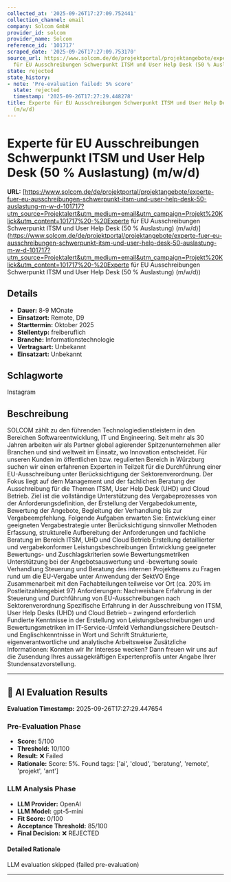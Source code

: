 ```yaml
---
collected_at: '2025-09-26T17:27:09.752441'
collection_channel: email
company: Solcom GmbH
provider_id: solcom
provider_name: Solcom
reference_id: '101717'
scraped_date: '2025-09-26T17:27:09.753170'
source_url: https://www.solcom.de/de/projektportal/projektangebote/experte-fuer-eu-ausschreibungen-schwerpunkt-itsm-und-user-help-desk-50-auslastung-m-w-d-101717?utm_source=Projektalert&utm_medium=email&utm_campaign=Projekt%20Klick&utm_content=101717%20-%20Experte
  für EU Ausschreibungen Schwerpunkt ITSM und User Help Desk (50 % Auslastung) (m/w/d)
state: rejected
state_history:
- note: 'Pre-evaluation failed: 5% score'
  state: rejected
  timestamp: '2025-09-26T17:27:29.448278'
title: Experte für EU Ausschreibungen Schwerpunkt ITSM und User Help Desk (50 % Auslastung)
  (m/w/d)
---
```




# Experte für EU Ausschreibungen Schwerpunkt ITSM und User Help Desk (50 % Auslastung) (m/w/d)
**URL:** [https://www.solcom.de/de/projektportal/projektangebote/experte-fuer-eu-ausschreibungen-schwerpunkt-itsm-und-user-help-desk-50-auslastung-m-w-d-101717?utm_source=Projektalert&utm_medium=email&utm_campaign=Projekt%20Klick&utm_content=101717%20-%20Experte für EU Ausschreibungen Schwerpunkt ITSM und User Help Desk (50 % Auslastung) (m/w/d)](https://www.solcom.de/de/projektportal/projektangebote/experte-fuer-eu-ausschreibungen-schwerpunkt-itsm-und-user-help-desk-50-auslastung-m-w-d-101717?utm_source=Projektalert&utm_medium=email&utm_campaign=Projekt%20Klick&utm_content=101717%20-%20Experte für EU Ausschreibungen Schwerpunkt ITSM und User Help Desk (50 % Auslastung) (m/w/d))
## Details
- **Dauer:** 8-9 MOnate
- **Einsatzort:** Remote, D9
- **Starttermin:** Oktober 2025
- **Stellentyp:** freiberuflich
- **Branche:** Informationstechnologie
- **Vertragsart:** Unbekannt
- **Einsatzart:** Unbekannt

## Schlagworte
Instagram

## Beschreibung
SOLCOM zählt zu den führenden Technologiedienstleistern in den Bereichen Softwareentwicklung, IT und Engineering. Seit mehr als 30 Jahren arbeiten wir als Partner global agierender Spitzenunternehmen aller Branchen und sind weltweit im Einsatz, wo Innovation entscheidet.
Für unseren Kunden im öffentlichen bzw. regulierten Bereich in Würzburg suchen wir
einen erfahrenen Experten in Teilzeit für die Durchführung einer EU-Ausschreibung unter
Berücksichtigung der Sektorenverordnung.
Der Fokus liegt auf dem Management und der fachlichen Beratung der Ausschreibung für die
Themen ITSM, User Help Desk (UHD) und Cloud Betrieb.
Ziel ist die vollständige Unterstützung des Vergabeprozesses von der Anforderungsdefinition, der Erstellung der Vergabedokumente, Bewertung der Angebote, Begleitung der Verhandlung bis zur Vergabeempfehlung.
Folgende Aufgaben erwarten Sie:
Entwicklung einer geeigneten Vergabestrategie unter Berücksichtigung sinnvoller Methoden
Erfassung, strukturelle Aufbereitung der Anforderungen und fachliche Beratung im Bereich
ITSM, UHD und Cloud Betrieb
Erstellung detaillierter und vergabekonformer Leistungsbeschreibungen
Entwicklung geeigneter Bewertungs- und Zuschlagskriterien sowie Bewertungsmetriken
Unterstützung bei der Angebotsauswertung und -bewertung sowie Verhandlung
Steuerung und Beratung des internen Projektteams zu Fragen rund um die EU-Vergabe unter Anwendung der SektVO
Enge Zusammenarbeit mit den Fachabteilungen teilweise vor Ort (ca. 20% im Postleitzahlengebiet 97)
Anforderungen:
Nachweisbare Erfahrung in der Steuerung und Durchführung von EU-Ausschreibungen nach
Sektorenverordnung
Spezifische Erfahrung in der Ausschreibung von ITSM, User Help Desks (UHD) und Cloud
Betrieb – zwingend erforderlich
Fundierte Kenntnisse in der Erstellung von Leistungsbeschreibungen und Bewertungsmetriken
im IT-Service-Umfeld
Verhandlungssichere Deutsch- und Englischkenntnisse in Wort und Schrift
Strukturierte, eigenverantwortliche und analytische Arbeitsweise
Zusätzliche Informationen:
Konnten wir Ihr Interesse wecken? Dann freuen wir uns auf die Zusendung Ihres aussagekräftigen Expertenprofils unter Angabe Ihrer Stundensatzvorstellung.

---

## 🤖 AI Evaluation Results

**Evaluation Timestamp:** 2025-09-26T17:27:29.447654

### Pre-Evaluation Phase
- **Score:** 5/100
- **Threshold:** 10/100
- **Result:** ❌ Failed
- **Rationale:** Score: 5%. Found tags: ['ai', 'cloud', 'beratung', 'remote', 'projekt', 'ant']

### LLM Analysis Phase
- **LLM Provider:** OpenAI
- **LLM Model:** gpt-5-mini
- **Fit Score:** 0/100
- **Acceptance Threshold:** 85/100
- **Final Decision:** ❌ REJECTED

#### Detailed Rationale
LLM evaluation skipped (failed pre-evaluation)

---
